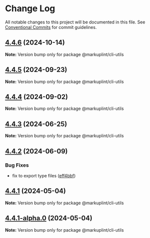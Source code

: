 # Change Log

All notable changes to this project will be documented in this file.
See [Conventional Commits](https://conventionalcommits.org) for commit guidelines.

## [4.4.6](https://github.com/markuplint/markuplint/compare/@markuplint/cli-utils@4.4.5...@markuplint/cli-utils@4.4.6) (2024-10-14)

**Note:** Version bump only for package @markuplint/cli-utils

## [4.4.5](https://github.com/markuplint/markuplint/compare/@markuplint/cli-utils@4.4.4...@markuplint/cli-utils@4.4.5) (2024-09-23)

**Note:** Version bump only for package @markuplint/cli-utils

## [4.4.4](https://github.com/markuplint/markuplint/compare/@markuplint/cli-utils@4.4.3...@markuplint/cli-utils@4.4.4) (2024-09-02)

**Note:** Version bump only for package @markuplint/cli-utils

## [4.4.3](https://github.com/markuplint/markuplint/compare/@markuplint/cli-utils@4.4.2...@markuplint/cli-utils@4.4.3) (2024-06-25)

**Note:** Version bump only for package @markuplint/cli-utils

## [4.4.2](https://github.com/markuplint/markuplint/compare/@markuplint/cli-utils@4.4.1...@markuplint/cli-utils@4.4.2) (2024-06-09)

### Bug Fixes

- fix to export type files ([eff4bbf](https://github.com/markuplint/markuplint/commit/eff4bbfd127574809dc5e15d7cafe87699758ee0))

## [4.4.1](https://github.com/markuplint/markuplint/compare/@markuplint/cli-utils@4.4.1-alpha.0...@markuplint/cli-utils@4.4.1) (2024-05-04)

**Note:** Version bump only for package @markuplint/cli-utils

## [4.4.1-alpha.0](https://github.com/markuplint/markuplint/compare/@markuplint/cli-utils@4.4.0...@markuplint/cli-utils@4.4.1-alpha.0) (2024-05-04)

**Note:** Version bump only for package @markuplint/cli-utils
